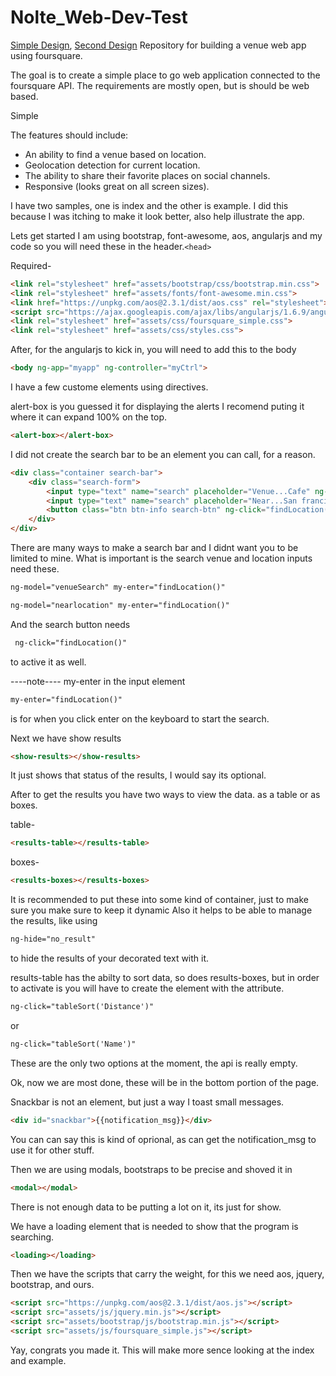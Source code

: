 # Nolte_Web-Dev-Test
[Simple Design](https://nolte-venues-test.netlify.app/), [Second Design](https://nolte-venues-test.netlify.app/example.html)
Repository for building a venue web app using foursquare.  

The goal is to create a simple place to go web application connected to the foursquare API.
The requirements are mostly open, but is should be web based.

Simple


The features should include:
- An ability to find a venue based on location. 
- Geolocation detection for current location. 
- The ability to share their favorite places on social channels. 
- Responsive (looks great on all screen sizes).

I have two samples, one is index and the other is example.
I did this because I was itching to make it look better, also help illustrate the app.

Lets get started
I am using bootstrap, font-awesome, aos, angularjs and my code so you will need these in the header.```<head>```

Required-
```html
<link rel="stylesheet" href="assets/bootstrap/css/bootstrap.min.css">
<link rel="stylesheet" href="assets/fonts/font-awesome.min.css">
<link href="https://unpkg.com/aos@2.3.1/dist/aos.css" rel="stylesheet">
<script src="https://ajax.googleapis.com/ajax/libs/angularjs/1.6.9/angular.min.js"></script>
<link rel="stylesheet" href="assets/css/foursquare_simple.css">
<link rel="stylesheet" href="assets/css/styles.css">
```
After, for the angularjs to kick in, you will need to add this to the body
```html
<body ng-app="myapp" ng-controller="myCtrl">
```

I have a few custome elements using directives.

alert-box is you guessed it for displaying the alerts
I recomend puting it where it can expand 100% on the top.
```html
<alert-box></alert-box>
```



I did not create the search bar to be an element you can call, for a reason.
```html
<div class="container search-bar">
	<div class="search-form">
		<input type="text" name="search" placeholder="Venue...Cafe" ng-model="venueSearch" id="venueSearch" my-enter="findLocation()">
		<input type="text" name="search" placeholder="Near...San francisco" ng-model="nearlocation" id="searchNear" my-enter="findLocation()">
		<button class="btn btn-info search-btn" ng-click="findLocation()">Search</button>
	</div>
</div>
```
There are many ways to make a search bar and I  didnt want you to be limited to mine.
What is important is the search venue and location inputs need these.
```html
ng-model="venueSearch" my-enter="findLocation()"
```
```html
ng-model="nearlocation" my-enter="findLocation()"
```
And the search button needs 
```html
 ng-click="findLocation()"
```
to active it as well.

----note----
my-enter in the input element
```html
my-enter="findLocation()"
```
is for when you click enter on the keyboard to start the search.




Next we have show results
```html
<show-results></show-results>
```
It just shows that status of the results, I would say its optional.

After to get the results you have two ways to view the data.
as a table or as boxes.

table-
```html
<results-table></results-table>
```

boxes-
```html
<results-boxes></results-boxes>
```
It is recommended to put these into some kind of container, just to make sure you make sure to keep it dynamic
Also it helps to be able to manage the results, like using
```html
ng-hide="no_result"
```
to hide the results of your decorated text with it.


results-table has the abilty to sort data, so does results-boxes, but in order to activate is you will have to create the element with the attribute.
```html
ng-click="tableSort('Distance')"
```
or 
```html
ng-click="tableSort('Name')"
```
These are the only two options at the moment, the api is really empty.





Ok, now we are most done, these will be in the bottom portion of the page.

Snackbar is not an element, but just a way I toast small messages. 
```html
<div id="snackbar">{{notification_msg}}</div>
```
You can can say this is kind of oprional, as can get the notification_msg to use it for other stuff.

Then we are using modals, bootstraps to be precise and shoved it in 
```html
<modal></modal>
```
There is not enough data to be putting a lot on it, its just for show.


We have a loading element that is needed to show that the program is searching.
```html
<loading></loading>
```

Then we have the scripts that carry the weight, for this we need aos, jquery, bootstrap, and ours.
```html
<script src="https://unpkg.com/aos@2.3.1/dist/aos.js"></script>
<script src="assets/js/jquery.min.js"></script>
<script src="assets/bootstrap/js/bootstrap.min.js"></script>
<script src="assets/js/foursquare_simple.js"></script>
```

Yay, congrats you made it.
This will make more sence looking at the index and example. 
